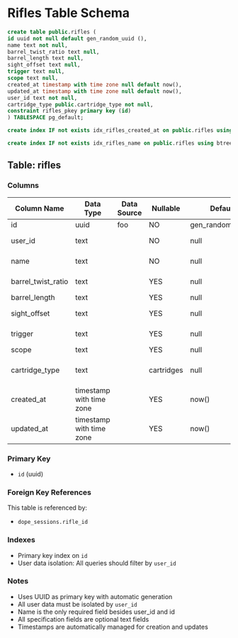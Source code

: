 # Rifles Table Schema

```sql
create table public.rifles (
id uuid not null default gen_random_uuid (),
name text not null,
barrel_twist_ratio text null,
barrel_length text null,
sight_offset text null,
trigger text null,
scope text null,
created_at timestamp with time zone null default now(),
updated_at timestamp with time zone null default now(),
user_id text not null,
cartridge_type public.cartridge_type not null,
constraint rifles_pkey primary key (id)
) TABLESPACE pg_default;

create index IF not exists idx_rifles_created_at on public.rifles using btree (created_at) TABLESPACE pg_default;

create index IF not exists idx_rifles_name on public.rifles using btree (name) TABLESPACE pg_default;

```

## Table: rifles

### Columns

| Column Name        | Data Type                  | Data Source | Nullable   | Default           | Notes                                   |
|--------------------|----------------------------|-------------|------------|-------------------|-----------------------------------------|
| id                 | uuid                       | foo         | NO         | gen_random_uuid() | Primary key                             |
| user_id            | text                       |             | NO         | null              | Auth0 user identifier                   |
| name               | text                       |             | NO         | null              | Rifle name/model                        |
| barrel_twist_ratio | text                       |             | YES        | null              | Twist rate (e.g., "1:8")                |
| barrel_length      | text                       |             | YES        | null              | Barrel length                           |
| sight_offset       | text                       |             | YES        | null              | Sight height offset                     |
| trigger            | text                       |             | YES        | null              | Trigger specifications                  |
| scope              | text                       |             | YES        | null              | Scope details                           |
| cartridge_type     | text                       |             | cartridges | null              | Type of cartridge from cartridge_types  |
| created_at         | timestamp with time zone   |             | YES        | now()             | Registration date                       |
| updated_at         | timestamp with time zone   |             | YES        | now()             | Last modification                       |



### Primary Key
- `id` (uuid)

### Foreign Key References
This table is referenced by:
- `dope_sessions.rifle_id`

### Indexes
- Primary key index on `id`
- User data isolation: All queries should filter by `user_id`

### Notes
- Uses UUID as primary key with automatic generation
- All user data must be isolated by `user_id`
- Name is the only required field besides user_id and id
- All specification fields are optional text fields
- Timestamps are automatically managed for creation and updates